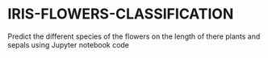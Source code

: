 # IRIS-FLOWERS-CLASSIFICATION
Predict the different species of the flowers on the length of there plants and sepals using Jupyter notebook code
